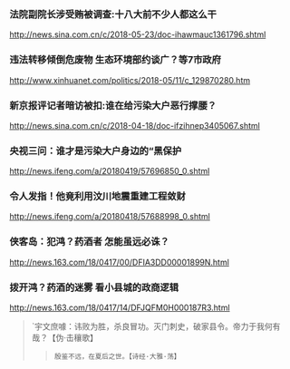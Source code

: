 ### 法院副院长涉受贿被调查:十八大前不少人都这么干
http://news.sina.com.cn/c/2018-05-23/doc-ihawmauc1361796.shtml
### 违法转移倾倒危废物 生态环境部约谈广？等7市政府
http://www.xinhuanet.com/politics/2018-05/11/c_129870280.htm
### 新京报评记者暗访被扣:谁在给污染大户恶行撑腰？
http://news.sina.com.cn/c/2018-04-18/doc-ifzihnep3405067.shtml
### 央视三问：谁才是污染大户身边的“黑保护
http://news.ifeng.com/a/20180419/57696850_0.shtml
### 令人发指！他竟利用汶川地震重建工程敛财
http://news.ifeng.com/a/20180418/57688998_0.shtml
### 侠客岛：犯鸿？药酒者 怎能虽远必诛？
http://news.163.com/18/0417/00/DFIA3DD00001899N.html
### 拨开鸿？药酒的迷雾 看小县城的政商逻辑
http://news.163.com/18/0417/14/DFJQFM0H000187R3.html
>`宇文庶噱：讳败为胜，杀良冒功。灭门刺史，破家县令。帝力于我何有哉？【伪·击穰歌】
>>`殷鉴不远，在夏后之世。【诗经·大雅·荡】`